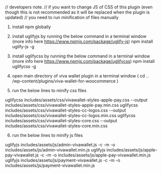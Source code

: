 // developers note.
// if you want to change JS of CSS of this plugin (even though this is not recommended as it will be replaced when the plugin is updated)
// you need to run minification of files manually

1. install npm globally
   
2. install uglifyjs by running the below command in a terminal window (more info here https://www.npmjs.com/package/uglify-js)
   npm install uglify-js -g
   
3. install uglifycss by running the below command in a terminal window (more info here https://www.npmjs.com/package/uglifycss)
   npm install uglifycss -g
   
4. open main directory of viva wallet plugin in a terminal window ( cd .. /wp-content/plugins/viva-wallet-for-woocommerce )

5. run the below lines to minify css files

uglifycss includes/assets/css/vivawallet-styles-apple-pay.css --output includes/assets/css/vivawallet-styles-apple-pay.min.css
uglifycss includes/assets/css/vivawallet-styles-cc-logos.css --output includes/assets/css/vivawallet-styles-cc-logos.min.css
uglifycss includes/assets/css/vivawallet-styles-core.css --output includes/assets/css/vivawallet-styles-core.min.css

6. run the below lines to minify js files

uglifyjs includes/assets/js/admin-vivawallet.js  -c -m -o includes/assets/js/admin-vivawallet.min.js
uglifyjs includes/assets/js/apple-pay-vivawallet.js -c -m -o includes/assets/js/apple-pay-vivawallet.min.js
uglifyjs includes/assets/js/payment-vivawallet.js -c -m -o includes/assets/js/payment-vivawallet.min.js